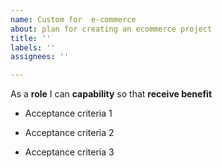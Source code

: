 ```yaml
---
name: Custom for  e-commerce
about: plan for creating an ecommerce project
title: ''
labels: ''
assignees: ''

---
```


As a **role** I can **capability** so that **receive benefit**

- Acceptance criteria 1 

- Acceptance criteria 2

- Acceptance criteria 3
